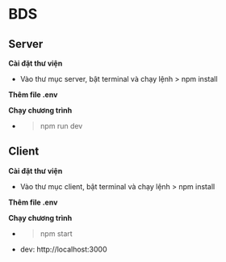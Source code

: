 # BDS
## Server
**Cài đặt thư viện**
* Vào thư mục server, bật terminal và chạy lệnh > npm install

**Thêm file .env**

**Chạy chương trình**
* > npm run dev


## Client
**Cài đặt thư viện**
* Vào thư mục client, bật terminal và chạy lệnh > npm install

**Thêm file .env**

**Chạy chương trình**
* > npm start
* dev: http://localhost:3000


